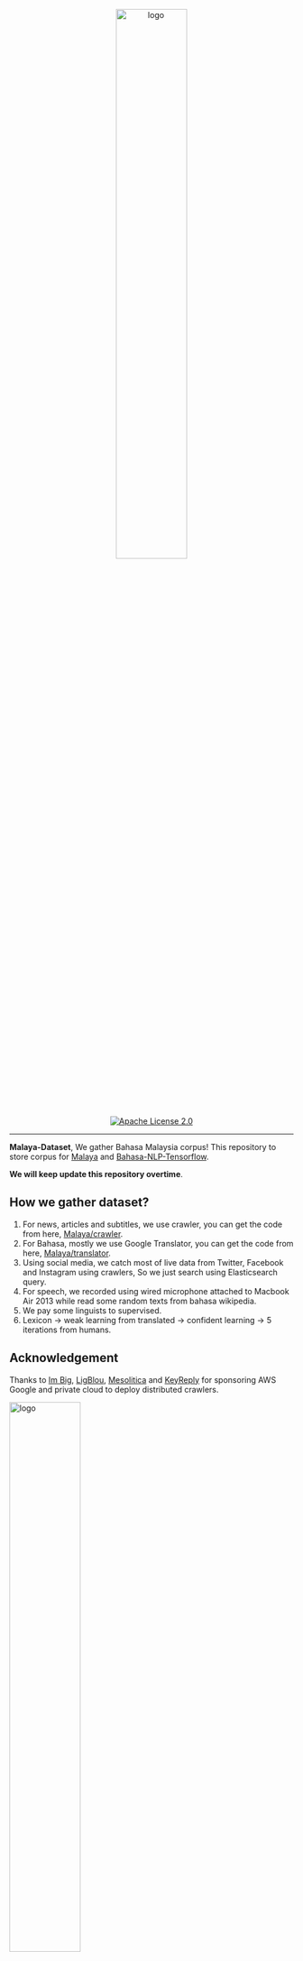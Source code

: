 <p align="center">
    <a href="#readme">
        <img alt="logo" width="50%" src="wordcloud.png">
    </a>
</p>
<p align="center">
  <a href="https://github.com/huseinzol05/Malaya-Dataset/blob/master/LICENSE"><img alt="Apache License 2.0" src="https://img.shields.io/badge/License-Apache--2.0-yellow.svg"></a>
</p>

---

**Malaya-Dataset**, We gather Bahasa Malaysia corpus! This repository to store corpus for [Malaya](https://github.com/huseinzol05/Malaya) and [Bahasa-NLP-Tensorflow](https://github.com/huseinzol05/Bahasa-NLP-Tensorflow). 

**We will keep update this repository overtime**.

## How we gather dataset?

1. For news, articles and subtitles, we use crawler, you can get the code from here, [Malaya/crawler](https://github.com/huseinzol05/Malaya/tree/master/misc/crawl).
2. For Bahasa, mostly we use Google Translator, you can get the code from here, [Malaya/translator](https://github.com/huseinzol05/Malaya/tree/master/misc/translator).
3. Using social media, we catch most of live data from Twitter, Facebook and Instagram using crawlers, So we just search using Elasticsearch query.
4. For speech, we recorded using wired microphone attached to Macbook Air 2013 while read some random texts from bahasa wikipedia.
5. We pay some linguists to supervised.
6. Lexicon -> weak learning from translated -> confident learning -> 5 iterations from humans.

## Acknowledgement

Thanks to [Im Big](https://www.facebook.com/imbigofficial/), [LigBlou](https://www.facebook.com/ligblou), [Mesolitica](https://mesolitica.com/) and [KeyReply](https://www.keyreply.com/) for sponsoring AWS Google and private cloud to deploy distributed crawlers.

<img alt="logo" width="50%" src="https://malaya-dataset.s3-ap-southeast-1.amazonaws.com/ligblou-mesolitca-keyreply.png">

## Table of contents
  * [Corpus](#corpus)
    * [Audience Nationality](#audience-nationality)
    * [Translated Emotion](#Translated-Emotion)
    * [Twitter Emotion](#Twitter-Emotion)
    * [Gender](#gender)
    * [Insincere question](#insincere-question)
    * [Irony](#irony)
    * [Language Detection](#language-detection)
    * [Malaysia Entities](#malaysia-entities)
    * [Malaysia Topics](#malaysia-topics)
    * [Political landscape](#political-landscape)
    * [Sarcastic news-headline](#sarcastic-news-headline)
    * [Subjectivity](#subjectivity)
    * [Toxicity-small](#toxicity-small)
    * [Toxicity-large](#toxicity-large)
  * [Crawl](#crawl)
    * [Foodpanda](#foodpanda)
    * [Klook](#klook)
    * [IIUM-Confession](#iium-confession)
    * [Wattpad](#wattpad)
    * [Academia PDF](#academia-pdf)
    * [ticket2u](#ticket2u)
  * [Dictionary](#dictionary)
    * [73k English-Malay](#73k-english-malay)
    * [200k English-Malay](#200k-english-malay)
    * [90k synonym](#90k-synonym)
    * [Dictionary, 24550 unique words](#dictionary-24550-unique-words)
    * [Dialect](#dialect)
    * [Ngrams](#ngrams)
  * [Dumping](#dumping)
    * [Karangan sekolah](#karangan-sekolah)
    * [Wikipedia](#wikipedia-1)
    * [Instagram](#instagram)
    * [Twitter](#twitter-1)
    * [Public news](#public-news)
    * [Parliament](#parliament)
    * [Singlish text](#singlish-text)
    * [Singapore news](#singapore-news)
    * [Subtitle](#subtitle)
  * [English-Malay translation](#english-malay-translation)
  * [Lexicon](#lexicon)
    * [Sentiment](#sentiment)
    * [Emotion](#emotion)
  * [News](#news)
    * [Fake News](#fake-news)
    * [Crawled News](#crawled-news)
    * [30k News](#30k-news)
    * [Articles](#articles)
  * [Normalization](#normalization)
    * [Normalize](#normalize)
    * [Stemmer](#stemmer)
  * [Optical Character Recognition](#optical-character-recognition)
    * [Malay-to-Jawi](#malay-to-jawi)
    * [Malay handwriting (Satisfy-Regular)](#malay-handwriting-satisfy-regular)
  * [Question-Answer](#question-answer)
    * [General](#general)
    * [SQUAD](#squad)
    * [Natural Questions](#Natural-Questions)
  * [Sentiment](#sentiment-1)
    * [Local News](#local-news)
    * [Twitter](#twitter)
    * [Translated Twitter](#Translated-Twitter)
    * [Translated Multidomain](#Translated-Multidomain)
    * [Translated Polarity](#Translated-Polarity)
  * [Speech](#speech)
    * [Tolong sebut](#tolong-sebut)
    * [Wikipedia](#wikipedia)
    * [Manglish](#manglish)
  * [Summarization](#summarization)
    * [CNN News](#cnn-news)
    * [Gigawords](#gigawords)
    * [Multinews](#multinews)
  * [Tagging](#tagging)
    * [Dependency](#dependency)
    * [Part-of-Speech](#part-of-speech)
    * [Entities](#entities-json)
  * [Text-similarity](#text-similarity)
    * [Quora](#quora)
    * [SNLI](#snli)
  * [Suggestion](#suggestion)
  * [Citation](#citation)
  * [Donation](#donation)

## [Corpus](corpus)

#### [Audience Nationality](corpus/audience)

Total size: 246 KB

1. constituency
2. national

#### [Translated Emotion](corpus/emotion/translate)

Total size: 7.2 MB

1. Anger
2. Fear
3. Joy
4. Love
5. Sadness
6. Surprise

#### [Twitter Emotion](corpus/emotion/lexicon)

Total size: 27.4 MB

1. Anger, 108813 rows
2. Fear, 20316 rows
3. Happy, 30962 rows
4. love, 20783 rows
5. Sadness, 26468 rows
6. Surprise, 13107 rows

#### [Gender](corpus/gender)

Total size: 2.2 MB

1. Unknown
2. Male
3. Female
4. Brand

#### [Insincere question](corpus/insincere-question)

Total size: 60.4 MB

1. Negative
2. Positive

#### [Irony](corpus/irony)

Total size: 465 KB

1. Positive
2. Negative

#### [Language-detection](corpus/language-detection)

1. english
2. malay
3. indonesia
4. rojak
5. manglish
6. others

sublanguages,

1. malay
2. kedah
3. johor
4. melaka
5. terengganu
6. sarawak
7. negeri-sembilan
8. kelantan
9. pahang
10. perak
11. sabah

#### [Malaysia-entities](corpus/malaysia-entities)

Social media texts related to Malaysia entities.

Total size: 190.1 MB

<details><summary>Complete list (210 entities)</summary>

1. mahathir
2. anwar ibrahim
3. najib razak
4. pakatan harapan
5. syed saddiq
6. parti keadilan rakyat
7. umno
8. barisan nasional
9. parti islam semalaysia
10. nurul izzah
11. tunku ismail idris
12. mca
13. democratic action party
14. parti amanah
15. ppbm
16. mic
17. tun daim zainuddin
18. datuk seri abdul hadi awang
19. majlis pakatan harapan
20. wan azizah
21. parti pribumi bersatu malaysia
22. datuk seri azmin ali
23. datuk johari abdul
24. tengku razaleigh hamzah
25. tan sri dr rais yatim
26. rafizi ramli
27. bersatu
28. bernama
29. donald trump
30. perkasa
31. tan sri mokhzani mahathir
32. rais yatim
33. anthony loke siew fook
34. rosmah mansur
35. arul kanda
36. zeti aziz
37. robert kuok
38. hassan merican
39. ks jomo
40. jho low
41. kadir jasin
42. zakir naik
43. bung mokhtar
44. shafie apdal
45. ariff md yusof
46. felda
47. dato vida
48. jabatan perancangan bandar desa
49. jabatan perdana menteri malaysia
50. kementerian kewangan malaysia
51. kementerian dalam negeri malaysia
52. kementerian perdagangan dalam negeri hal ehwal pengguna malaysia
53. kementerian luar negeri malaysia
54. kementerian pertahanan malaysia
55. kementerian pendidikan malaysia
56. kementerian pembangunan luar bandar
57. kementerian kerja raya malaysia
58. kementerian kesihatan malaysia
59. kementerian komunikasi multimedia malaysia
60. kementerian perumahan kerajaan tempatan malaysia
61. kementerian pelancongan kebudayaan malaysia
62. kementerian pengangkutan malaysia
63. kementerian pembangunan wanita keluarga masyarakat malaysia
64. kementerian pertanian industri asas tani
65. kementerian perusahaan perladangan komoditi
66. kementerian perdagangan antarabangsa industri
67. kementerian sains teknologi inovasi malaysia
68. kementerian sumber manusia malaysia
69. kementerian sumber asli alam sekitar malaysia
70. kementerian wilayah persekutuan malaysia
71. kementerian tenaga teknologi hijau air malaysia
72. jabatan perkhidmatan awam malaysia
73. jabatan kemajuan islam (jakim) department of islamic development
74. jabatan parlimen malaysia
75. agensi kelayakan malaysia
76. agensi penguatkuasaan maritim malaysia
77. bahagian istiadat urusetia persidangan antarabangsa
78. bahagian hal ehwal undang-undang
79. bahagian kabinet perlembangan perhubungan antara kerajaan
80. bahagian kemajuan wilayah persekutuan perancangan lembah klang
81. bahagian keselamatan negara
82. bahagian pengurusan hartanah
83. bahagian pengurusan perkhidmatan sumber manusia
84. bahagian penyelidikan
85. biro bantuan guaman
86. biro pengaduan awam
87. biro tatanegara
88. istana negara
89. institut kefahaman islam malaysia
90. institut latihan kehakiman perundangan
91. pejabat ketua setiausaha negara
92. pejabat perdana menteri
93. jabatan peguam negara
94. majlis agama islam wilayah persekutuan
95. masjid negara
96. pejabat ketua pegawai keselamatan kerajaan malaysia
97. pejabat setiausaha persekutuan sabah
98. perpustakaan kuala lumpur
99. pejabat setiausaha persekutuan sarawak
100. lembaga tabung haji
101. penasihat sains
102. jabatan audit negara malaysia
103. jabatan pertahanan awam malaysia
104. suruhanjaya pengankutan awam darat
105. perbendaharaan malaysia
106. majlis tindakan ekonomik negara
107. jabatan perangkaan (jp) department of statistics
108. polis diraja malaysia
109. ikatan relawan rakyat malaysia
110. jabatan penjara malaysia
111. jabatan pendaftaran negara malaysia
112. lembaga penapisan filem
113. jabatan imigresen malaysia
114. suruhanjaya syarikat malaysia
115. suruhanjaya koperasi malaysia
116. perbadanan harta intelek malaysia
117. bank kerjasama rakyat malaysia
118. perbadanan nasional berhad
119. maktab koperasi malaysia
120. suruhanjaya persaingan malaysia
121. institut diplomasi hal ehwal luar negeri
122. angkatan tentera malaysia
123. tentera darat malaysia
124. tentera udara diraja malaysia
125. tentera laut diraja malaysia
126. program latihan khidmat negara
127. dewan bahasa pustaka
128. institut pendidikan guru malaysia
129. perbadanan tabung pendidikan tinggi nasional
130. institut terjemahan negara malaysia
131. kejora
132. felcra
133. risda
134. jabatan kerja raya malaysia
135. lembaga lebuhraya malaysia
136. lembaga jurutera malaysia
137. lembaga pembangunan industri pembinaan
138. institut jantung negara
139. klinik 1malaysia
140. insitut kanser negara
141. radio televisyen malaysia
142. suruhanjaya komunikasi multimedia malaysia
143. jabatan penerangan malaysia
144. jabatan perancangan bandar desa semenanjung malaysia
145. jabatan bomba penyelamat malaysia
146. jabatan perumahan negara
147. jabatan kerajaan tempatan
148. jabatan landskap negara
149. jabatan pengurusan sisa pepejal negara
150. tribunal perumahan pengurusan strata
151. perbadanan pengurusan sisa pepejal pembersihan awam
152. jabatan pelancongan malaysia
153. jabatan pengangkutan jalan
154. jabatan penerbangan awam
155. lembaga pelabuhan klang
156. jabatan laut malaysia
157. jabatan keselamatan jalan raya
158. lembaga pelabuhan kuantan
159. lembaga pelabuhan johor
160. lembaga pelabuhan pulau pinang
161. jabatan kebajikan masyarakat malaysia
162. institut penyelidikan kemajuan pertanian malaysia
163. lembaga kemajuan ikan malaysia
164. lembaga pemasaran pertanian persekutuan
165. jabatan pertanian malaysia
166. lembaga pertubuhan peladang
167. lembaga kemajuan pertanian kemubu
168. lembaga kemajuan pertanian muda
169. jabatan perikanan
170. jabatan perkhidmatan veterinar
171. lembaga perindustrian nanas malaysia
172. tabung ekonomi kumpulan usaha niaga
173. bank pertanian
174. lembaga minyak sawit malaysia
175. lembaga pembangunan pelaburan malaysia
176. agensi nuklear malaysia
177. institut penyelidikan teknologi nuklear malaysia
178. pusat sains negara
179. jabatan kimia malaysia
180. jabatan meteorologi malaysia
181. jabatan perkhidmatan awam
182. institut tadbiran awam negara
183. jabatan agama islam wilayah persekutuan
184. jabatan tenaga kerja semenanjung malaysia
185. jabatan alam sekitar
186. jabatan pengairan saliran
187. jabatan tanah galian wilayah persekutuan
188. jabatan perlindungan hidupan liar taman negara
189. dewan bandaraya kuala lumpur
190. perbadanan putrajaya
191. perbadanan labuan
192. jabatan bekalan air
193. jabatan perkhidmatan pembetungan
194. suruhanjaya tenaga
195. suruhanjaya perkhidmatan air negara
196. malaysian green technology corporation
197. yayasan hijau malaysia
198. mahkamah persekutuan
199. mahkamah syariah wilayah persekutuan
200. suruhanjaya perdagangan komoditi
201. suruhanjaya perkhidmatan awam
202. suruhanjaya perkhidmatan pendidikan
203. suruhanjaya pilihan raya
204. suruhanjaya pencegahan rasuah malaysia
205. tribunal perkhidmatan awam
206. unit khas teknologi tinggi
207. unit pemodenan tadbiran perancangan pengurusan malaysia
208. unit perancang ekonomi
209. unit penyelarasan pelaksanaan
210. urusetia persidangan antarabangsa protokol

</details>

#### [Malaysia Topics](corpus/malaysia-topics)

Social media texts related to Malaysia topics.

Total size: 322.4 MB

<details><summary>Complete list (249 topics)</summary>

1. ganja
2. orang asli
3. kaum cina
4. k-pop
5. kaum india
6. pos laju
7. hari raya aidilfitri
8. hari raya aidiladha
9. syarikat permulaan
10. isu tanah
11. kaum melayu
12. facebook
13. keluar parti
14. sabotaj parti
15. kotak undi
16. humanoid
17. kemalangan penumpang cedera
18. kemalangan maut
19. individu penjara
20. kes rogol
21. kes cabul
22. kes rompakan
23. kes ragut
24. cambridge analytica
25. kokain
26. bebas tahanan
27. sosial media
28. twitter
29. instagram
30. mati dipukul
31. pengedar dadah
32. kematian wabak
33. letupan bom
34. isu dadah
35. isu bmf
36. isu diesel
37. isu china
38. isu saudi arabia
39. unifi
40. piala thomas
41. fifa
42. bahasa pengaturcaraan
43. baling botol
44. perkahwinan kanak-kanak
45. produk berbahaya
46. musim durian
47. world cup
48. motogp
49. euro 2020
50. ask me a question
51. thai cave
52. racist
53. bola sepak
54. hockey
55. sepak takraw
56. reformasi
57. deepavali
58. chinese new year
59. lazada sells
60. shopee sells
61. e-sport
62. valve corporation
63. dota2
64. counter strike global-offensive
65. asean football organization
66. blackpink
67. kecurian kereta
68. kecurian motosikal
69. youtube rewind
70. pewdiepie
71. isu tiket
72. kuota haji
73. tsunami
74. kes lemas
75. kes buang bayi
76. kes pecah rumah
77. paedophilia
78. kes luar nikah
79. kes tangkap basah
80. kes bawah umur
81. pdrm
82. 1mdb
83. gst
84. sst
85. tiga penjuru
86. pilihan raya umum
87. pilihan raya kecil
88. pusat daerah mangundi
89. masalah air
90. rumah mampu milik
91. pendidikan
92. sekolah
93. universiti
94. maktab rendah sains mara
95. kesihatan
96. hutang negara
97. ekonomi
98. sosial
99. menteri besar kedah
100. menteri besar perak
101. menteri besar perlis
102. menteri besar selangor
103. menteri besar johor
104. menteri besar kelantan
105. menteri besar terengganu
106. menteri besar negeri sembilan
107. felda
108. kwsp
109. sosco
110. bank malaysia
111. bank negara
112. perdana menteri
113. timbalan perdana menteri
114. menteri dalam negeri
115. menteri kewangan
116. menteri pertahanan
117. menteri belia dan sukan
118. majlis penasihat
119. skim peduli sihat
120. ptptn
121. projek mega
122. gaji minimum
123. menyiasat skandal
124. highway tol
125. tabung haji
126. tentera malaysia
127. infrastruktur
128. kos sara hidup
129. pengangkutan awam
130. perkhidmatan awam
131. isu wanita
132. survei institut darul ehsan
133. inisiatif peduli rakyat
134. teknologi
135. internet
136. kecerdasan buatan
137. ahli dewan undangan negeri
138. suruhanjaya pilihan raya malaysia
139. kertas undi
140. akta pilihan raya
141. undi pos
142. undi rosak
143. harga minyak
144. petrol
145. subsidi kerajaan
146. mh370
147. gaji menteri
148. jabatan bubar
149. telekom malaysia
150. agama
151. lgbt
152. agama islam
153. masyarakat
154. liberalisme
155. kapitalisme
156. idealogi
157. parlimen
158. pusat transformasi bandar
159. institut diraja
160. tsunami fitnah
161. makro-ekonomi
162. mikro-ekonomi
163. pasaran saham malaysia
164. pendapatan negara
165. nilai ringgit jatuh
166. gaji median
167. bursa malaysia
168. malaysia baru
169. keluar parlimen
170. dewan rakyat
171. tabung harapan
172. isu singapura
173. isu rohingya
174. isu syria
175. malaysia-indonesia
176. isu gaza
177. isu palestin
178. isu yaman
179. harimau malaya
180. isu kuil
181. isu lynas
182. isu masjid
183. isu sosma
184. isu ecrl
185. royalti minyak
186. kes rasuah
187. kewangan dan perniagaan
188. saham dan komoditi
189. isu kerugian
190. bumiputera
191. alam sekitar
192. isu kemiskinan
193. sumber asli
194. pertanian malaysia
195. pertanian durian
196. pertanian padi
197. pertanian getah
198. pertanian kelapa sawit
199. pertanian pisang
200. pertanian nenas
201. akuakultur malaysia
202. hortikultur malaysia
203. icerd
204. yang di-pertuan agong
205. perlembagaan malaysia
206. malaysia airlines
207. malaysia airport
208. kuala lumpur international airport
209. malacca airport
210. bintulu airport
211. kota kinabalu airport
212. kuching airport
213. labuan airport
214. lahad datu airport
215. langkawi airport
216. limbang airport
217. miri airport
218. penang airport
219. sandakan airport
220. sibu airport
221. sultan abdul halim airport
222. sultan haji ahmad shah airport
223. sultan azlan shah airport
224. sultan ismail petra airport
225. sultan mahmud airport
226. tawau airport
227. tioman airport
228. anggota bomba
229. angkatan tentera darat
230. angkatan tentera laut
231. angkatan tentera udara
232. anggota ambulans
233. anggota polis
234. perkhidmatan kehakiman
235. perkhidmatan am persekutuan
236. industri 4.0
237. kumpulan pengganas tempatan
238. kumpulan pengganas asing
239. sultan selangor
240. sultan kedah
241. sultan kelantan
242. sultan perlis
243. sultan johor
244. sultan negeri sembilan
245. sultan terengganu
246. pemilihan agong
247. isu plastik
248. gejala sosial
249. isytihar darurat

</details>

#### [Sarcastic news-headline](corpus/sarcastic-news-headline)

Total size: 1.78 MB

1. Positive
2. Negative

#### [Subjectivity](corpus/subjectivity)

Total size: 1.4 MB

1. Positive
2. Negative

#### [Toxicity-small](corpus/toxicity-small)

Total size: 69 MB

Toxicity-small is multilabels and multiclasses, prefer to use sigmoid / logistic.

1. toxic
2. severe toxic
3. obscene
4. threat
5. insult
6. identity hate

#### [Toxicity-large](corpus/toxicity-large)

Total size: 640 MB

Toxicity-large is multilabels and multiclasses, prefer to use sigmoid / logistic.

1. severe toxic
2. obscene
3. identity attack
4. insult
5. threat
6. asian
7. atheist
8. bisexual
9. black
10. buddhist
11. christian
12. female
13. heterosexual
14. hindu
15. homosexual, gay or lesbian
16. intellectual or learning disability
17. jewish
18. latino
19. male
20. muslim
21. other disability
22. other gender
23. other race or ethnicity
24. other religion
25. other sexual orientation
26. physical disability
27. psychiatric or mental illness
28. transgender
29. white
30. malay
31. chinese

#### [Political landscape](corpus/political-landscape)

Total size: 2 MB

1. Kerajaan (BN)
2. Pembangkang (PAS, DAP, PKR)

## [Crawl](crawl)

**This is crawled data, proceed with caution**.

#### [Foodpanda](crawl/foodpanda)

Crawled up to 4697 restaurants registered in https://www.foodpanda.my/.

Contain location, restaurant name, star rating, characteristics, delivery methods and food descriptions.

Total size: 94.1 MB

#### [Klook](crawl/klook)

Crawled up to 200 interesting locations from MY and SG klook.

Total size: 10.3 MB

#### [IIUM-Confession](crawl/iium-confession)

Crawled up to 20k confession posts.

Total size: 75.1 MB

#### [Wattpad](crawl/wattpad)

Crawled using keywords,

1. melayu
2. malaysia
3. seram
4. hantu
5. puisi
6. sajak
7. cerita

Crawled up to 7k fiction stories.

Total size: 97 MB

#### [Academia PDF](crawl/pdf)

Crawled up to 224 pdfs related to,

1. melayu
2. sejarah
3. etnik
4. bahasa
5. politik
6. makanan
7. idealogi

Total size: 50 MB

#### [ticket2u](crawl/ticket2u)

Contains 4282 events in Malaysia from 2017,

```python
{'row': {'rownum': '4282',
  'rowtotal': '4282',
  'rowpp': '18',
  'link': 'https://www.ticket2u.com.my/event/10223/emi-business-networking-3.0',
  'time': '4:00PM',
  'avatar': 'https://www.ticket2u.com.my/upload/event/listing/0-10223-8ce30523-200c-4bfa-98a9-daadd142989b-GYQ6_X.jpg',
  'datefrom106': '26 Oct 2017',
  'dateto106': '26 Oct 2017',
  'day': 'Thursday',
  'date': '26',
  'month': 'Oct',
  'year': '2017',
  'datefrom': '2017-10-26T16:00:00',
  'dateto': '2017-10-26T19:00:00',
  'active': '1',
  'id': '10223',
  'name': 'EMI Business Networking 3.0',
  'titlename': 'EMI Business Networking 3.0',
  'excerpt': '',
  'pid': '0',
  'basecurrency': 'RM',
  'online': '0',
  'countryid': '1',
  'stateid': '1',
  'areaid': '0',
  'locname': 'Denai Alam Recreational and Riding Club',
  'statename': 'WP Kuala Lumpur',
  'latitude': '3.150970999999999',
  'type': '619',
  'regboo': '0',
  'pricefrom': '75.00',
  'longitude': '101.51955099999998',
  'eventcat': 'Business Sharing and Networking Event',
  'eventcatcode': 'business',
  'eventsubcat': 'Networking',
  'eventsubcatcode': 'networking',
  'showdate': '1',
  'exclusive': '0',
  'notexclusive': '0',
  'issaleend': '1',
  'status': 'expired'}}
```

## [Dictionary](dictionary)

**_Not an official released from Dewan Bahasa._**

#### 73k English-Malay

Total size: 1.1 MB

Originally posted by Facebook, https://dl.fbaipublicfiles.com/arrival/dictionaries/en-ms.txt

#### [200k English-Malay](dictionary/200k-english-malay)

Total size: 6.9 MB

#### [90k synonym](dictionary/synonym)

Total size: 4.7 MB    

#### [Dictionary, 24550 unique words](dictionary/dictionary)

Total size: 428 KB

#### [Dialect](dictionary/dialect)

Glossaries for,

1. johor
2. kedah
3. kelantan
4. negeri sembilan
5. melaka
6. pahang
7. penang
8. sukuan

Its a html table structure from http://prpm.dbp.gov.my/Cari1?keyword=%3d&d=150348&

#### [Ngrams](dictionary/ngram)

Total size: 92 MB

Unigram and Bigram collected from news, structure,
```python
{'saya': 1000}
```

## [Dumping](dumping)

#### [Karangan sekolah](dumping/karangan-sekolah)

Total size: 221 KB

#### Wikipedia

Total size: 240.2 MB, 1663373 sentences, [download link](https://huseinhouse-storage.s3-ap-southeast-1.amazonaws.com/bert-bahasa/dumping-wiki-6-july-2019.json).

Total size: 255.1 MB, 1303844 sentences, [download link](https://huseinhouse-storage.s3-ap-southeast-1.amazonaws.com/bert-bahasa/dumping-wiki-20-july-2019.json).

**RAW**, Total size: 243.2 MB, 1748387 sentences, [download link](https://malaya-dataset.s3-ap-southeast-1.amazonaws.com/wikidump1-raw.json)

#### Instagram

Total size: 418.2 MB, 695571 sentences, [download link](https://huseinhouse-storage.s3-ap-southeast-1.amazonaws.com/bert-bahasa/dumping-instagram-6-july-2019.json).

#### [Twitter](dumping/twitter)

Total size: 3236.5 MB

#### Public news

Total size: 57.7 MB, 399251 sentences, [download link](https://huseinhouse-storage.s3-ap-southeast-1.amazonaws.com/bert-bahasa/dumping-news-6-july-2019.json).

#### Parliament

Total size: 46.7 MB, 252095 sentences, [download link](https://huseinhouse-storage.s3-ap-southeast-1.amazonaws.com/bert-bahasa/dumping-parliament-7-july-2019.json).

#### Singlish text

Singlish is a mix of Chinese, Bahasa, Tamil and majority English, singaporean slang.

Random crawled from different singaporean websites and blogs.

Total size: 1.2 GB, 19870766 sentences, [download link](https://huseinhouse-storage.s3-ap-southeast-1.amazonaws.com/bert-bahasa/singlish.txt).

Contributed by [brytjy](https://github.com/brytjy).

#### Singapore news

Total size: 213.1 MB, 1760382 sentences, [download link](https://huseinhouse-storage.s3-ap-southeast-1.amazonaws.com/bert-bahasa/sg-news.txt).

Contributed by [brytjy](https://github.com/brytjy).

#### [Subtitle](dumping/subtitle)

Total size: 1.5 MB

#### [Common-crawl](dumping/common-crawl)

List of `mse` language websites only. 

Total index size: 25.6 MB

Total website size: ~7.0 GB

**Please contact me personally to get entire data related**.

## [English-Malay translation](english-malay)

**Output from Google Translate.**

Total size: 91.2 MB

## [Lexicon](lexicon)

Malaya provided lexicon generator to induce new lexicons, https://malaya.readthedocs.io/en/latest/Lexicon.html

#### [sentiment](lexicon/sentiment.json)

```python
{'negative': ['str1','str2'], 'positive': ['str3','str4']}
```

#### [emotion](lexicon/emotion.json)

```python
{'anger': ['str1'], 'fear': ['str2'], 'joy': ['str3'], 'love': ['str4'], 'sadness': ['str5'], 'surprise': ['str6']}
```

## [News](news)

#### [Fake News](news/fake-news)

Total size: 122.2 MB

1. Negative
2. Positive

Malaysia fake news, contributed by [syazanihussin](https://github.com/syazanihussin/FLUX/tree/master/data)

#### [30k News](news/news-30k)

Total size: 66.6 MB

Crawled on Google news using these keywords,

```python
strings = [
    'bank negara OR kewangan malaysia OR kementerian kewangan',
    'mata wang malaysia OR bon malaysia OR saham malaysia',
    'perdagangan malaysia OR ekonomi malaysia OR sosial malaysia',
    'kementerian malaysia',
    'kaum melayu OR kaum cina',
    'stock market malaysia OR saham malaysia',
    'malaysia parliament OR parlimen malaysia',
    'asia OR asean',
    'malaysia property OR hartanah malaysia',
    'artis OR wanita',
    'pendidikan OR kesihatan OR infrastruktur'
    'dr mahathir OR wan zizah OR lim guan eng OR muhyiddin OR mohamad sabu OR azmin ali',
    'umno OR pkr OR mic OR barisan nasional OR parti amanah OR dap',
    'isu kerajaan OR isu pembangkang',
    'politik OR malaysia OR dunia OR bisnes',
    'sukan OR hiburan OR teknologi OR gaya hidup OR automotif'
    'johor OR kedah OR kelantan OR melaka',
    'negeri sembilan OR pahang OR pulau pinang OR perak',
    'perlis OR sabah OR sarawak OR selangor',
    'terengganu OR kuala lumpur OR labuan OR putrajaya',
]
```

#### [Crawled News](news/news-new)

Total size: 428.4 MB

<details><summary>Complete list (588 news)</summary>

1. angkat berat
2. aplikasi malaysia
3. aset digital
4. berenang
5. bina badan
6. bola baling
7. bola jaring
8. bola keranjang
9. boling padang
10. gelandangan
11. godam
12. hoki padang
13. isu 1mdb
14. isu afghanistan
15. isu afrika
16. isu agama islam
17. isu agama
18. isu agensi kelayakan malaysia
19. isu agensi nuklear malaysia
20. isu agensi penguatkuasaan maritim malaysia
21. isu ahli dewan undangan negeri
22. isu airasia
23. isu akta pilihan raya
24. isu akuakultur malaysia
25. isu alam sekitar
26. isu amerika
27. isu anggota ambulans
28. isu anggota bomba
29. isu anggota polis
30. isu angkatan tentera laut
31. isu angkatan tentera malaysia
32. isu angkatan tentera udara
33. isu anthony loke siew fook
34. isu anwar ibrahim
35. isu apple
36. isu arab
37. isu argentina
38. isu ariff md yusof
39. isu arul kanda
40. isu asean football organization
41. isu ask me a question
42. isu australia
43. isu axiata
44. isu bahagian hal ehwal undang-undang
45. isu bahagian kabinet perlembangan perhubungan antara kerajaan
46. isu bahagian kemajuan wilayah persekutuan perancangan lembah klang
47. isu bahagian keselamatan negara
48. isu bahagian pengurusan hartanah
49. isu bahagian pengurusan perkhidmatan sumber manusia
50. isu bahagian penyelidikan
51. isu bahasa pengaturcaraan
52. isu baling botol
53. isu bangladesh
54. isu bank kerjasama rakyat malaysia
55. isu bank malaysia
56. isu bank negara
57. isu bank pertanian
58. isu barisan nasional
59. isu bebas tahanan
60. isu berjaya group
61. isu bernama
62. isu bersatu
63. isu bintulu airport
64. isu biro bantuan guaman
65. isu biro pengaduan awam
66. isu biro tatanegara
67. isu blackpink
68. isu bmw
69. isu bola sepak
70. isu boling
71. isu brazil
72. isu brunei
73. isu bumiputera
74. isu bung mokhtar
75. isu bursa malaysia
76. isu cambodia
77. isu cambridge analytica
78. isu celcom
79. isu chinese new year
80. isu cimb
81. isu colombia
82. isu costa Rica
83. isu counter strike global-offensive
84. isu covid
85. isu cukai
86. isu dato vida
87. isu datuk johari abdul
88. isu datuk seri abdul hadi awang
89. isu datuk seri azmin ali
90. isu deepavali
91. isu democratic action party
92. isu denmark
93. isu dewan bahasa pustaka
94. isu dewan bandaraya kuala lumpur
95. isu dewan rakyat
96. isu diabetes
97. isu digi
98. isu donald trump
99. isu dota2
100. isu e-sport
101. isu ekonomi
102. isu euro 2020
103. isu facebook
104. isu felcra
105. isu felda
106. isu fifa
107. isu finland
108. isu foodpanda
109. isu futsal
110. isu gaji median
111. isu gaji menteri
112. isu gaji minimum
113. isu gamuda berhad
114. isu ganja
115. isu gejala sosial
116. isu german
117. isu gimnastik
118. isu golf
119. isu google
120. isu grab
121. isu grabfood
122. isu gst
123. isu halal
124. isu harga minyak
125. isu hari raya aidiladha
126. isu hari raya aidilfitri
127. isu harimau malaya
128. isu hassan merican
129. isu highway tol
130. isu hockey
131. isu honda
132. isu hortikultur malaysia
133. isu humanoid
134. isu hutang negara
135. isu ibm
136. isu icerd
137. isu idealogi
138. isu ikatan relawan rakyat malaysia
139. isu ikea
140. isu india
141. isu individu penjara
142. isu indonesia
143. isu industri 4.0
144. isu infrastruktur
145. isu inisiatif peduli rakyat
146. isu insitut kanser negara
147. isu instagram
148. isu institut diplomasi hal ehwal luar negeri
149. isu institut diraja
150. isu institut jantung negara
151. isu institut kefahaman islam malaysia
152. isu institut latihan kehakiman perundangan
153. isu institut pendidikan guru malaysia
154. isu institut penyelidikan kemajuan pertanian malaysia
155. isu institut penyelidikan teknologi nuklear malaysia
156. isu institut tadbiran awam negara
157. isu institut terjemahan negara malaysia
158. isu internet
159. isu iran
160. isu iraq
161. isu israel
162. isu istana negara
163. isu isu badminton
164. isu isu bmf
165. isu isu china
166. isu isu dadah
167. isu isu diesel
168. isu isu ecrl
169. isu isu gaza
170. isu isu kemiskinan
171. isu isu kerugian
172. isu isu kuil
173. isu isu lynas
174. isu isu masjid
175. isu isu palestin
176. isu isu plastik
177. isu isu rohingya
178. isu isu saudi arabia
179. isu isu singapura
180. isu isu sosma
181. isu isu syria
182. isu isu tanah
183. isu isu tiket
184. isu isu wanita
185. isu isu yaman
186. isu isytihar darurat
187. isu itali
188. isu jabatan agama islam wilayah persekutuan
189. isu jabatan audit negara malaysia
190. isu jabatan bekalan air
191. isu jabatan bomba penyelamat malaysia
192. isu jabatan bubar
193. isu jabatan imigresen malaysia
194. isu jabatan kebajikan masyarakat malaysia
195. isu jabatan kemajuan islam (jakim) department of islamic development
196. isu jabatan kerajaan tempatan
197. isu jabatan kerja raya malaysia
198. isu jabatan keselamatan jalan raya
199. isu jabatan kimia malaysia
200. isu jabatan landskap negara
201. isu jabatan laut malaysia
202. isu jabatan meteorologi malaysia
203. isu jabatan parlimen malaysia
204. isu jabatan peguam negara
205. isu jabatan pelancongan malaysia
206. isu jabatan pendaftaran negara malaysia
207. isu jabatan penerangan malaysia
208. isu jabatan penerbangan awam
209. isu jabatan pengairan saliran
210. isu jabatan pengangkutan jalan
211. isu jabatan pengurusan sisa pepejal negara
212. isu jabatan penjara malaysia
213. isu jabatan perancangan bandar desa semenanjung malaysia
214. isu jabatan perancangan bandar desa
215. isu jabatan perdana menteri malaysia
216. isu jabatan perikanan
217. isu jabatan perkhidmatan awam malaysia
218. isu jabatan perkhidmatan awam
219. isu jabatan perkhidmatan pembetungan
220. isu jabatan perkhidmatan veterinar
221. isu jabatan perlindungan hidupan liar taman negara
222. isu jabatan pertahanan awam malaysia
223. isu jabatan pertanian malaysia
224. isu jabatan perumahan negara
225. isu jabatan tanah galian wilayah persekutuan
226. isu jabatan tenaga kerja semenanjung malaysia
227. isu jepun
228. isu jho low
229. isu jordan
230. isu k-pop
231. isu kadir jasin
232. isu kapitalisme
233. isu kaum cina
234. isu kaum india
235. isu kaum melayu
236. isu kecerdasan buatan
237. isu kecurian kereta
238. isu kecurian motosikal
239. isu kejora
240. isu keluar parlimen
241. isu keluar parti
242. isu kemalangan maut
243. isu kemalangan penumpang cedera
244. isu kematian wabak
245. isu kementerian dalam negeri malaysia
246. isu kementerian kerja raya malaysia
247. isu kementerian kesihatan malaysia
248. isu kementerian kewangan malaysia
249. isu kementerian komunikasi multimedia malaysia
250. isu kementerian luar negeri malaysia
251. isu kementerian pelancongan kebudayaan malaysia
252. isu kementerian pembangunan luar bandar
253. isu kementerian pembangunan wanita keluarga masyarakat malaysia
254. isu kementerian pendidikan malaysia
255. isu kementerian pengangkutan malaysia
256. isu kementerian perdagangan antarabangsa industri
257. isu kementerian perdagangan dalam negeri hal ehwal pengguna malaysia
258. isu kementerian pertahanan malaysia
259. isu kementerian pertanian industri asas tani
260. isu kementerian perumahan kerajaan tempatan malaysia
261. isu kementerian perusahaan perladangan komoditi
262. isu kementerian sains teknologi inovasi malaysia
263. isu kementerian sumber asli alam sekitar malaysia
264. isu kementerian sumber manusia malaysia
265. isu kementerian tenaga teknologi hijau air malaysia
266. isu kementerian wilayah persekutuan malaysia
267. isu kertas undi
268. isu kes bawah umur
269. isu kes buang bayi
270. isu kes cabul
271. isu kes lemas
272. isu kes luar nikah
273. isu kes pecah rumah
274. isu kes ragut
275. isu kes rasuah
276. isu kes rogol
277. isu kes rompakan
278. isu kes tangkap basah
279. isu kesihatan
280. isu kewangan dan perniagaan
281. isu kfc
282. isu khazanah
283. isu klinik 1malaysia
284. isu kokain
285. isu korea selatan
286. isu korea utara
287. isu kos sara hidup
288. isu kota kinabalu airport
289. isu kotak undi
290. isu ks jomo
291. isu kuala lumpur international airport
292. isu kuching airport
293. isu kumpulan pengganas asing
294. isu kumpulan pengganas tempatan
295. isu kuota haji
296. isu kwsp
297. isu labuan airport
298. isu lahad datu airport
299. isu langkawi airport
300. isu laos
301. isu lazada sells
302. isu lembaga jurutera malaysia
303. isu lembaga kemajuan ikan malaysia
304. isu lembaga kemajuan pertanian kemubu
305. isu lembaga kemajuan pertanian muda
306. isu lembaga lebuhraya malaysia
307. isu lembaga minyak sawit malaysia
308. isu lembaga pelabuhan johor
309. isu lembaga pelabuhan klang
310. isu lembaga pelabuhan kuantan
311. isu lembaga pelabuhan pulau pinang
312. isu lembaga pemasaran pertanian persekutuan
313. isu lembaga pembangunan industri pembinaan
314. isu lembaga pembangunan pelaburan malaysia
315. isu lembaga penapisan filem
316. isu lembaga perindustrian nanas malaysia
317. isu lembaga pertubuhan peladang
318. isu lembaga tabung haji
319. isu letupan bom
320. isu lgbt
321. isu lhdn
322. isu liberalisme
323. isu mahathir
324. isu mahkamah persekutuan
325. isu mahkamah syariah wilayah persekutuan
326. isu majlis agama islam wilayah persekutuan
327. isu majlis pakatan harapan
328. isu majlis penasihat
329. isu majlis tindakan ekonomik negara
330. isu makanan malaysia
331. isu makro-ekonomi
332. isu maktab koperasi malaysia
333. isu maktab rendah sains mara
334. isu malacca airport
335. isu malaysia airlines
336. isu malaysia airport
337. isu malaysia baru
338. isu malaysia-indonesia
339. isu malaysian green technology corporation
340. isu masalah air
341. isu masjid negara
342. isu masyarakat
343. isu mati dipukul
344. isu maybank
345. isu mca
346. isu mcdonald
347. isu media prima
348. isu menteri belia dan sukan
349. isu menteri besar johor
350. isu menteri besar kedah
351. isu menteri besar kelantan
352. isu menteri besar negeri sembilan
353. isu menteri besar perak
354. isu menteri besar perlis
355. isu menteri besar selangor
356. isu menteri besar terengganu
357. isu menteri dalam negeri
358. isu menteri kewangan
359. isu menteri pertahanan
360. isu menyiasat skandal
361. isu mercedes
362. isu mesir
363. isu mexico
364. isu mh370
365. isu mic
366. isu microsoft
367. isu mikro-ekonomi
368. isu minyak
369. isu miri airport
370. isu motogp
371. isu mrsm
372. isu musim durian
373. isu myanmar
374. isu mydin
375. isu najib razak
376. isu nasa
377. isu nepal
378. isu new zealand
379. isu nilai ringgit jatuh
380. isu nurul izzah
381. isu orang asli
382. isu paedophilia
383. isu pakatan harapan
384. isu pakistan
385. isu palestin
386. isu parlimen
387. isu parti amanah
388. isu parti islam semalaysia
389. isu parti keadilan rakyat
390. isu parti pribumi bersatu malaysia
391. isu pasaran saham malaysia
392. isu pdrm
393. isu pejabat ketua pegawai keselamatan kerajaan malaysia
394. isu pejabat ketua setiausaha negara
395. isu pejabat perdana menteri
396. isu pejabat setiausaha persekutuan sabah
397. isu pejabat setiausaha persekutuan sarawak
398. isu pelancongan malaysia
399. isu pemilihan agong
400. isu penang airport
401. isu penasihat sains
402. isu pendapatan negara
403. isu pendidikan
404. isu pengangkutan awam
405. isu pengedar dadah
406. isu perabot
407. isu perancis
408. isu perbadanan harta intelek malaysia
409. isu perbadanan labuan
410. isu perbadanan nasional berhad
411. isu perbadanan pengurusan sisa pepejal pembersihan awam
412. isu perbadanan putrajaya
413. isu perbadanan tabung pendidikan tinggi nasional
414. isu perbendaharaan malaysia
415. isu perdana menteri
416. isu perkahwinan kanak-kanak
417. isu perkasa
418. isu perkhidmatan am persekutuan
419. isu perkhidmatan awam
420. isu perkhidmatan kehakiman
421. isu perlembagaan malaysia
422. isu perodua
423. isu perpustakaan kuala lumpur
424. isu pertanian durian
425. isu pertanian getah
426. isu pertanian kelapa sawit
427. isu pertanian malaysia
428. isu pertanian nenas
429. isu pertanian padi
430. isu pertanian pisang
431. isu petrol
432. isu petronas
433. isu pewdiepie
434. isu piala thomas
435. isu pilihan raya kecil
436. isu pilihan raya umum
437. isu ping pong
438. isu plus
439. isu polis diraja malaysia
440. isu portugal
441. isu pos laju
442. isu pos malaysia
443. isu ppbm
444. isu prasarana
445. isu privasi
446. isu produk berbahaya
447. isu program latihan khidmat negara
448. isu projek mega
449. isu ptptn
450. isu pusat daerah mangundi
451. isu pusat sains negara
452. isu pusat transformasi bandar
453. isu racist
454. isu radio televisyen malaysia
455. isu rafizi ramli
456. isu rais yatim
457. isu reformasi
458. isu rhb
459. isu risda
460. isu robert kuok
461. isu rohingya
462. isu rosmah mansur
463. isu royalti minyak
464. isu rumah mampu milik
465. isu rusia
466. isu sabotaj parti
467. isu saham dan komoditi
468. isu sahur
469. isu sandakan airport
470. isu saudi
471. isu sekolah
472. isu sepak takraw
473. isu shafie apdal
474. isu shopee sells
475. isu sibu airport
476. isu sime darby
477. isu sirim
478. isu skim peduli sihat
479. isu sosco
480. isu sosial media
481. isu sosial
482. isu ssm
483. isu sst
484. isu starbucks
485. isu subsidi kerajaan
486. isu sultan abdul halim airport
487. isu sultan azlan shah airport
488. isu sultan haji ahmad shah airport
489. isu sultan ismail petra airport
490. isu sultan johor
491. isu sultan kedah
492. isu sultan kelantan
493. isu sultan mahmud airport
494. isu sultan negeri sembilan
495. isu sultan perlis
496. isu sultan selangor
497. isu sultan terengganu
498. isu sumber asli
499. isu sunway
500. isu suruhanjaya komunikasi multimedia malaysia
501. isu suruhanjaya koperasi malaysia
502. isu suruhanjaya pencegahan rasuah malaysia
503. isu suruhanjaya pengankutan awam darat
504. isu suruhanjaya perdagangan komoditi
505. isu suruhanjaya perkhidmatan air negara
506. isu suruhanjaya perkhidmatan awam
507. isu suruhanjaya perkhidmatan pendidikan
508. isu suruhanjaya persaingan malaysia
509. isu suruhanjaya pilihan raya malaysia
510. isu suruhanjaya pilihan raya
511. isu suruhanjaya syarikat malaysia
512. isu suruhanjaya tenaga
513. isu survei institut darul ehsan
514. isu sweden
515. isu syarikat permulaan
516. isu syarikat
517. isu syed saddiq
518. isu syria
519. isu tabung ekonomi kumpulan usaha niaga
520. isu tabung haji
521. isu tabung harapan
522. isu taekwondo
523. isu tan sri dr rais yatim
524. isu tan sri mokhzani mahathir
525. isu tawau airport
526. isu teknologi
527. isu telefon
528. isu telekom malaysia
529. isu tengku razaleigh hamzah
530. isu tenis
531. isu tentera darat malaysia
532. isu tentera laut diraja malaysia
533. isu tentera malaysia
534. isu tentera udara diraja malaysia
535. isu thai cave
536. isu tiga penjuru
537. isu timbalan perdana menteri
538. isu tioman airport
539. isu toyota
540. isu tribunal perkhidmatan awam
541. isu tribunal perumahan pengurusan strata
542. isu tsunami fitnah
543. isu tsunami
544. isu tun daim zainuddin
545. isu tunku ismail idris
546. isu turki
547. isu twitter
548. isu u mobile
549. isu uem
550. isu umno
551. isu undi pos
552. isu undi rosak
553. isu unifi
554. isu unit khas teknologi tinggi
555. isu unit pemodenan tadbiran perancangan pengurusan malaysia
556. isu unit penyelarasan pelaksanaan
557. isu unit perancang ekonomi
558. isu united kingdom
559. isu universiti
560. isu valve corporation
561. isu vietnam
562. isu wan azizah
563. isu world cup
564. isu yaman
565. isu yang di-pertuan agong
566. isu yayasan hijau malaysia
567. isu youtube rewind
568. isu youtube
569. isu ytl
570. isu zakir naik
571. isu zeti aziz
572. kecerdasan buatan
573. lumba basikal
574. makanan segera
575. mata wang digital
576. mata wang malaysia
577. memanah
578. menembak
579. nasional berhad
580. olahraga
581. parti bersatu
582. pengaturcaraan
583. perahu layar
584. ragbi
585. silat
586. sukan elektronik
587. tenaga nasional
588. tinju

</details>

#### [Articles](news/articles)

Total size: 3.1 MB

1. Filem
2. Kerajaan
3. Pembelajaran
4. Pendidikan
5. Sekolah

## [Normalization](normalization)

#### [Normalize](normalization/normalize)

Total size: 2.6 MB

#### [Stemmer](normalization/stemmer)

Total size: 6.5 MB

1. News stemming
2. Wikipedia stemming

## [Optical Character Recognition](ocr)

#### Malay-to-Jawi

Total size: 445.3 MB

Dataset is simple, malay label can get from the name [idola.png](ocr/idola.png).

![alt text](ocr/idola.png)

#### Malay handwriting (Satisfy-Regular)

Total size: 194.4 MB

Dataset is simple, malay label can get from the name [syarif.png](ocr/syarif.png).

![alt text](ocr/syarif.png)

## [Question-Answer](question-answer)

#### [General](question-answer/general)

Total size: 2.5 MB

```
1 mary pergi ke taman. 2 mary pergi ke dapur. 3 husein kembali ke pejabat.
4 husein perjalanan ke lorong. 5 jeff kembali ke bilik tidur. 6 fred berpindah ke lorong.
7 husein berpindah ke bilik mandi. 8 jeff kembali ke taman. 9 jeff kembali ke dapur.
10 fred kembali ke taman. 11 mary mendapat bola sepak di sana. 12 mary menyerahkan bola sepak kepada jeff.
13 apa yang mary berikan kepada jeff? <> bola sepak <> 12.
14 husein kembali ke lorong. 15 jeff kembali ke bilik tidur. 16 apa yang mary berikan kepada jeff? <> bola sepak <> 12.
17 fred berpindah ke bilik mandi. 18 mary mengambil susu di sana. 19 apa yang mary berikan kepada jeff? <> bola sepak <> 12.
20 fred pergi ke dapur. 21 mary menyerahkan susu itu kepada fred. 22 siapa yang memberikan susu itu kepada fred? <> mary <> 21.
23 fred berpindah ke lorong. 24 jeff pergi ke pejabat. 25 siapa yang mary memberikan susu itu? <> fred <> 21
```

#### [SQUAD](question-answer/squad)

Total size: 129.1MB

**Translating still in progress**.

Originally from [SQUAD (Stanford Question Answering Dataset)](https://rajpurkar.github.io/SQuAD-explorer/).

Allow to translate to different language, [stated here](https://groups.google.com/forum/#!searchin/squad-stanford-qa/translate%7Csort:date/squad-stanford-qa/tLNlhhMZIFM/x9il9aF2CgAJ), and distributed under the [CC BY-SA 4.0 license](http://creativecommons.org/licenses/by-sa/4.0/legalcode).

#### [Natural Questions](question-answer/natural-questions)

Total size: 8MB

Originally from [Natural Questions](https://ai.google.com/research/NaturalQuestions/).

## [Sentiment](sentiment)

#### [Local News](sentiment/news-sentiment)

Total size: 496 KB

1. Positive
2. Negative

#### [Twitter](sentiment/semi-supervised/twitter)

Total size: 519.4 MB

1. Positive, 1085719 sentences
2. Negative, 3463771 sentences

#### [Translated Twitter](sentiment/translate/twitter-sentiment)

Total size: 50.6 MB

1. Positive
2. Negative

#### [Translated Multidomain](sentiment/translate/multidomain-sentiment)

Total size: 159 KB

1. Amazon review, Positive and Negative
2. IMDB review, Positive and Negative
3. Yelp review, Positive and Negative

#### [Translated Polarity](sentiment/translate/polarity)

Total size: 1.3 MB

1. Positive
2. Negative

## [Speech](speech)

#### [Tolong sebut](speech/sebut-perkataan)

Total size: 276 MB

**Voices contributed by**,

1. `sebut-perkataan-man` voices by [Husein Zolkepli](https://www.linkedin.com/in/husein-zolkepli/)
2. `tolong-sebut` voices by [Khalil Nooh](https://www.linkedin.com/in/khalilnooh/)
3. `sebut-perkataan-woman` voices by [Mas Aisyah Ahmad](https://www.linkedin.com/in/mas-aisyah-ahmad-b46508a9/)

#### [Wikipedia](speech/wikipedia)

Total size: 1.08 GB

**Voices contributed by**,

1. voices by [Husein Zolkepli](https://www.linkedin.com/in/husein-zolkepli/)

#### [Manglish](speech/manglish)

Total size: 1.9 GB

## [Summarization](summarization)

#### [CNN News](summarization/cnn-news)

Consist of long news and summary of it.

Originally from [Question Answering Corpus](https://github.com/deepmind/rc-data), had permission to translate dataset to another language.

Total size: 453 MB

#### [Gigawords](summarization/gigawords)

Consist of long texts and summary of it.

Total size: 450 MB

#### [Multinews](summarization/multinews)

Consist of long news and summary of it.

Total size: 408 MB

## [Tagging](tagging)

#### [Dependency](tagging/dependency)

Total size: 24.1 MB

#### [Part-of-Speech](tagging/part-of-speech)

Total size: 3.1 MB

1. ADJ - Adjective, kata sifat
2. ADP - Adposition
3. ADV - Adverb, kata keterangan
4. ADX - Auxiliary verb, kata kerja tambahan
5. CCONJ - Coordinating conjuction, kata hubung
6. DET - Determiner, kata penentu
7. NOUN - Noun, kata nama
8. NUM - Number, nombor
9. PART - Particle
10. PRON - Pronoun, kata ganti
11. PROPN - Proper noun, kata ganti nama khas
12. SCONJ - Subordinating conjunction
13. SYM - Symbol
14. VERB - Verb, kata kerja
15. X - Other

Thank you [UD_Indonesian-GSD](https://github.com/UniversalDependencies/UD_Indonesian-GSD) for open-sourced Indonesia POS dataset, Malaya use it to transfer knowledge.

#### [Entities, JSON](tagging/entities)

Total size: 3.1 MB

1. OTHER - Other
2. law - law, regulation, related law documents, documents, etc
3. location - location, place
4. organization - organization, company, government, facilities, etc
5. person - person, group of people, believes, etc
6. quantity - numbers, quantity
7. time - date, day, time, etc
8. event - unique event happened, etc

Thank you [indonesia-ner](https://github.com/yusufsyaifudin/indonesia-ner) for open-sourced Indonesia entity dataset, Malaya use it to transfer knowledge.

## [Text similarity](text-similarity)

#### [Quora](text-similarity/quora)

Originally from [First Quora Dataset Release: Question Pairs](https://data.quora.com/First-Quora-Dataset-Release-Question-Pairs), protected by [Terms of Service](https://www.quora.com/about/tos), allowing for non-commercial use.

Total size: 60.8 MB

#### [SNLI](text-similarity/snli)

Translated from [The Stanford Natural Language Inference (SNLI) Corpus](https://nlp.stanford.edu/projects/snli/.)

Total size: 55 MB

## Suggestion

1. Feel free to contact me to request new dataset.

## Citation

1. Please citate the repository if use these corpus.

```
@misc{Malaya-Dataset, We gather Bahasa Malaysia corpus! This repository to store corpus for Malaya,
  author = {Husein, Zolkepli},
  title = {Malaya-Dataset},
  year = {2018},
  publisher = {GitHub},
  journal = {GitHub repository},
  howpublished = {\url{https://github.com/huseinzol05/Malaya-Dataset}}
}
```

2. Please at least email us first before distributing these data. Remember all these hard workings we want to give it for free.
3. What do you see just the data, but nobody can see how much we spent our cost to make it public.

## Donation

<a href="https://www.patreon.com/bePatron?u=7291337"><img src="https://static1.squarespace.com/static/54a1b506e4b097c5f153486a/t/58a722ec893fc0a0b7745b45/1487348853811/patreon+art.jpeg" width="40%"></a>

Or, One time donation without credit card hustle, **7053174643, CIMB Bank, Husein Zolkepli**
